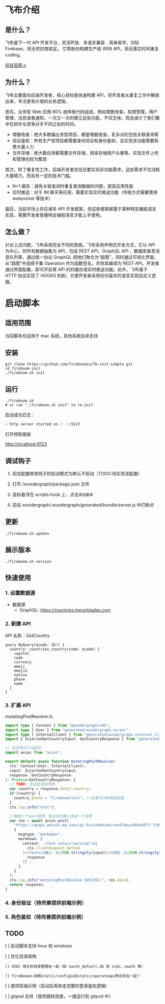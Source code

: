# 飞布介绍

## 是什么？

飞布是下一代 API 开发平台，灵活开放、多语言兼容、简单易学，对标 Firebase，但无供应商锁定。 它帮助你构建生产级 WEB API，但无需花时间重复 coding。

[前往官网->](https://www.fireboom.io/)

## 为什么？

飞布主要面向后端开发者，核心目标是快速构建 API，将开发者从重复工作中解放出来，专注更有价值的业务逻辑。

首先，业务型 Web 应用 80% 由样板代码组成，例如增删改查，权限管理，用户管理，消息或者通知。一次又一次的建立这些功能，不仅乏味，而且减少了我们集中在软件与竞争对手不同之处的时间。

- 增删改查：绝大多数偏业务型项目，都是增删改查，复杂点的包括关联查询等
- 验证鉴权：所有生产型项目都需要身份验证和身份鉴权，且实现该功能需要耗费大量人力
- 文件存储：绝大数应用都需要文件存储，用来存储用户头像等，实现文件上传和管理也较为繁琐

其次，除了重复性工作，后端开发者往往还要实现非功能需求，这些需求不仅消耗大量精力，而且有一定的技术门槛。

- N+1 缓存：避免关联查询时重复查询数据的问题，提高应用性能
- 实时推送：对于 IM 聊天等应用，需要实现实时推送功能（传统方式需要使用 websocket 等技术）

最后，当前市场上存在诸多 API 开发框架，但这些框架都基于某种特定编程语言实现，需要开发者掌握特定编程语言才能上手使用。

## 怎么做？

针对上述问题，飞布采用完全不同的思路。飞布采用声明式开发方式，它以 API 为中心，将所有数据抽象为 API，包括 REST API，GraphQL API ，数据库甚至消息队列等，通过统一协议 GraphQL 把他们聚合为“超图”，同时通过可视化界面，从“超图”中选择子集 Operation 作为函数签名，并将其编译为 REST-API。开发者通过界面配置，即可开启某 API 的的缓存或实时推送功能。此外，飞布基于 HTTP 协议实现了 HOOKS 机制，方便开发者采用任何喜欢的语言实现自定义逻辑。

# 启动脚本

## 适用范围

当前脚本仅适用于 mac 系统，其他系统后续支持

## 安装

```shell
git clone https://github.com/fireboomio/fb-init-simple.git
cd fireboom-init
./fireboom.sh init
```

## 运行

```shell
./fireboom.sh
# or run "./fireboom.sh init" to re-init
```

启动成功日志：

```sh
⇨ http server started on [::]:9123
```

打开控制面板

[http://localhost:9123](http://localhost:9123)

## 调试钩子

1. 前往配置修改钩子的启动模式为默认不启动（TODO:待实现该配置）

2. 打开./wundergraph/package.json 文件

3. 鼠标悬浮在 scripts.hook 上，点击`调试脚本`

4. 前往 wundergraph/.wundergraph/generated/bundle/server.js 中打断点

## 更新

```shell
./fireboom.sh update
```

## 展示版本

```shell
./fireboom.sh version
```

## 快速使用

### 1. 设置数据源

- 数据源
  - GraphQL: https://countries.trevorblades.com

### 2. 新建 API

API 名称：GetCountry

```gql
query MyQuery($code: ID!) {
  country: countries_country(code: $code) {
    capital
    code
    currency
    emoji
    emojiU
    native
    phone
    name
  }
}
```

### 3. 扩展 API

mutatingPostResolve.ts

```typescript
import type { Context } from "@wundergraph/sdk";
import type { User } from "generated/wundergraph.server";
import type { InternalClient } from "generated/wundergraph.internal.client";
import { InjectedGetCountryInput, GetCountryResponse } from "generated/models";

// 在左侧引入当前包
import axios from "axios";

export default async function mutatingPostResolve(
  ctx: Context<User, InternalClient>,
  input: InjectedGetCountryInput,
  response: GetCountryResponse
): Promise<GetCountryResponse> {
  // TODO: 在此处添加代码
  var country = response.data?.country;
  if (country) {
    country.phone = "fireboom/test"; //这里可以修改返回值
  }
  ctx.log.info("test");

  //触发一个post请求，给企业机器人发送一个消息
  var res = await axios.post(
    "https://qyapi.weixin.qq.com/cgi-bin/webhook/send?key=69aa957f-7c05-49b3-9e9d-8859a53ea692",
    {
      msgtype: "markdown",
      markdown: {
        content: `<font color="warning">${
          ctx.clientRequest.method
        }</font>/n输入：${JSON.stringify(input)}/n响应：${JSON.stringify(
          response
        )}`,
      },
    }
  );
  ctx.log.info("mutatingPostResolve SUCCESS:", res.data);
  return response;
}
```

### 4. 身份验证（待完善提供前端示例）

### 5. 角色鉴权（待完善提供前端示例）

## TODO

[ ] 启动脚本支持 linux 和 windows

[ ] 优化目录结构

    [] OIDC 相关的目录整理在一起（如 oauth_default.db 和 oidc、oauth 等）

    [] fireBooom-DB和static/config以及static/operateapi等合并在一起？

[ ] 提供前端示例（启动后用来走完整的登录鉴权逻辑）

[ ] gitpod 支持（提供跳转连接，一键运行到 gitpod 中）
